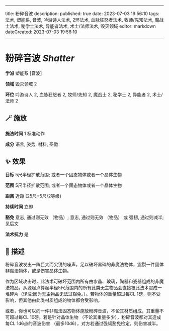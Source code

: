
---
title: 粉碎音波
description: 
published: true
date: 2023-07-03 19:56:10
tags: 法术, 塑能系, 音波, 吟游诗人法术, 2环法术, 血脉狂怒者法术, 牧师/先知法术, 魔战士法术, 秘学士法术, 异能者法术, 术士/法师法术, 毁灭领域
editor: markdown
dateCreated: 2023-07-03 19:56:10

---

# **粉碎音波** *Shatter*

**学派** 塑能系 \[音波\] 

**领域** 毁灭领域 2

**环位** 吟游诗人 2, 血脉狂怒者 2, 牧师/先知 2, 魔战士 2, 秘学士 2, 异能者 2, 术士/法师 2

## 🪄 施放

**施法时间** 1 标准动作

**成分** 语言, 姿势, 材料, 圣徽

## ✨ 效果 

**目标** 5尺半径扩散范围; 或者一个固态物体或者一个晶体生物 

**范围** 5尺半径扩散范围; 或者一个固态物体或者一个晶体生物

**距离** 近距 (25尺+5尺/2等级)  

**持续时间** 立即 

**豁免** 意志, 通过则无效 （物品）; 意志, 通过则无效 （物品） 或 强韧, 通过则减半; 见后文

**法术抗力** 是

## 📖 描述

粉碎音波发出一阵巨大而尖锐的噪声，足以破坏易碎的非魔法物体，震裂一件固体非魔法物体，或是伤害晶体生物。

作为区域攻击时，此法术可破坏范围内所有由水晶、玻璃，陶器和瓷器组成的非魔法物品。从源起点算起半径5尺范围内的所有此类无主物品会直接被此法术震成一堆碎片（译注:因为无主物品无法过豁免。）。若物体的重量超过每CL 1磅，则不受影响，但其他由此类材质组成的物体都会受影响。

或者，你也可以向一件非魔法固态物体施放粉碎音波，不论其材质组成，其重量不可超过每CL 10磅。若是针对晶体生物 （不论其重量多少），粉碎音波都对其造成每CL 1d6点的音波伤害 （最多10d6），对方若通过强韧豁免检定，则伤害减半。
    